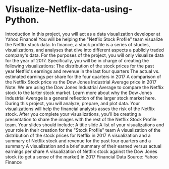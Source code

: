# Visualize-Netflix-data-using-Python.
Introduction In this project, you will act as a data visualization developer at Yahoo Finance! You will be helping the "Netflix Stock Profile" team visualize the Netflix stock data. In finance, a stock profile is a series of studies, visualizations, and analyses that dive into different aspects a publicly traded company's data.  For the purposes of the project, you will only visualize data for the year of 2017. Specifically, you will be in charge of creating the following visualizations:  The distribution of the stock prices for the past year Netflix's earnings and revenue in the last four quarters The actual vs. estimated earnings per share for the four quarters in 2017 A comparison of the Netflix Stock price vs the Dow Jones Industrial Average price in 2017 Note: We are using the Dow Jones Industrial Average to compare the Netflix stock to the larter stock market. Learn more about why the Dow Jones Industrial Average is a general reflection of the larger stock market here.  During this project, you will analyze, prepare, and plot data. Your visualizations will help the financial analysts asses the risk of the Netflix stock.  After you complete your visualizations, you'll be creating a presentation to share the images with the rest of the Netflix Stock Profile team. Your slides should include:  A title slide A list of your visualizations and your role in their creation for the "Stock Profile" team A visualization of the distribution of the stock prices for Netflix in 2017 A visualization and a summary of Netflix stock and revenue for the past four quarters and a summary A visualization and a brief summary of their earned versus actual earnings per share A visualization of Netflix stock against the Dow Jones stock (to get a sense of the market) in 2017 Financial Data Source: Yahoo Finance
